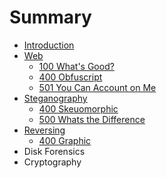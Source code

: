 # Summary

* [Introduction](README.md)
* [Web](web.md)
   * [100 What's Good?](100_whats_good.md)
   * [400 Obfuscript](400_obfuscript.md)
   * [501 You Can Account on Me](501_you_can_account_on_me.md)
* [Steganography](steganography.md)
   * [400 Skeuomorphic](400_skeuomorphic.md)
   * [500 Whats the Difference](500_whats_the_difference.md)
* [Reversing](reversing.md)
   * [400 Graphic](400_graphic.md)
* Disk Forensics
* Cryptography

